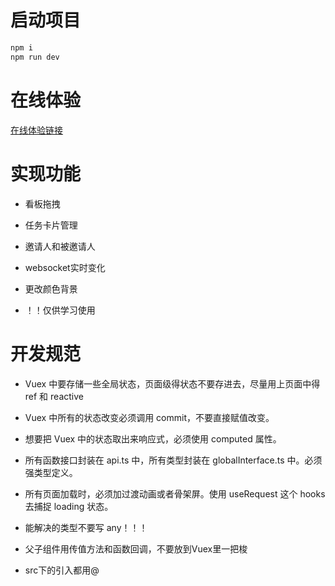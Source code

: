 # 启动项目
```js
npm i
npm run dev
```
# 在线体验
[在线体验链接](http://101.201.143.127/#/)

# 实现功能
- 看板拖拽
- 任务卡片管理
- 邀请人和被邀请人
- websocket实时变化
- 更改颜色背景




- ！！仅供学习使用

# 开发规范

- Vuex 中要存储一些全局状态，页面级得状态不要存进去，尽量用上页面中得 ref 和 reactive

- Vuex 中所有的状态改变必须调用 commit，不要直接赋值改变。

- 想要把 Vuex 中的状态取出来响应式，必须使用 computed 属性。

- 所有函数接口封装在 api.ts 中，所有类型封装在 globalInterface.ts 中。必须强类型定义。

- 所有页面加载时，必须加过渡动画或者骨架屏。使用 useRequest 这个 hooks 去捕捉 loading 状态。

- 能解决的类型不要写 any！！！

- 父子组件用传值方法和函数回调，不要放到Vuex里一把梭

- src下的引入都用@
